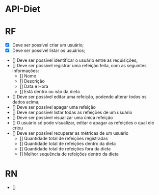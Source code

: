 # API-Diet

# RF
- [x] Deve ser possível criar um usuário;
- [x] Deve ser possível listar os usuários;
- [] Deve ser possível identificar o usuário entre as requisições;
- [] Deve ser possível registrar uma refeição feita, com as seguintes informações:
  - [] Nome
  - [] Descrição
  - [] Data e Hora
  - [] Está dentro ou não da dieta
- [] Deve ser possível editar uma refeição, podendo alterar todos os dados acima;
- [] Deve ser possível apagar uma refeição
- [] Deve ser possível listar todas as refeições de um usuário
- [] Deve ser possível visualizar uma única refeição
- [] O usuário só pode visualizar, editar e apagar as refeições o qual ele criou
- [] Deve ser possível recuperar as métricas de um usuário
  - [] Quantidade total de refeições registradas
  - [] Quantidade total de refeições dentro da dieta
  - [] Quantidade total de refeições fora da dieta
  - [] Melhor sequência de refeições dentro da dieta

# RN
- [] 